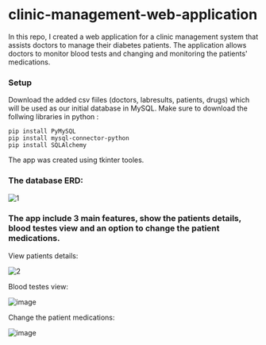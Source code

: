 # clinic-management-web-application
In this repo, I created a web application for a clinic management system that assists doctors to manage their diabetes patients.
The application allows doctors to monitor blood tests and changing and monitoring the patients' medications.

### Setup
Download the added csv fiiles (doctors, labresults, patients, drugs) which will be used as our initial database in MySQL.
Make sure to download the follwing libraries in python :
```
pip install PyMySQL
pip install mysql-connector-python
pip install SQLAlchemy
```
The app was created using tkinter tooles.

### The database ERD:
![1](https://user-images.githubusercontent.com/112412039/197515328-a0bb305d-c6ae-4f84-940e-5f9e1445c999.png)

### The app include 3 main features, show the patients details, blood testes view and an option to change the patient medications.

View patients details:

![2](https://user-images.githubusercontent.com/112412039/197515591-f76dc022-2a5d-4411-aae8-fdde5dd36c5d.png)

Blood testes view:

![image](https://user-images.githubusercontent.com/112412039/197516171-eb26a63d-b45c-4d89-a0ee-3c1dbfe28b32.png)


Change the patient medications:

![image](https://user-images.githubusercontent.com/112412039/197516074-409d6d48-11d1-4eb0-8a8c-dd2c8886b1b0.png)

